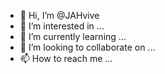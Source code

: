 - 👋 Hi, I’m @JAHvive
- 👀 I’m interested in ...
- 🌱 I’m currently learning ...
- 💞️ I’m looking to collaborate on ...
- 📫 How to reach me ...

<!---
JAHvive/JAHvive is a ✨ special ✨ repository because its `README.md` (this file) appears on your GitHub profile.
You can click the Preview link to take a look at your changes.
--->
